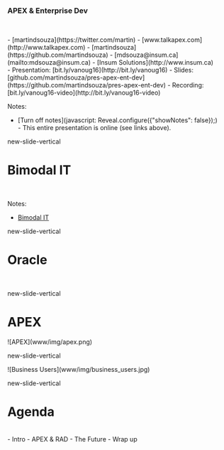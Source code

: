 ### APEX & Enterprise Dev

</br>
<p class="no-bullet"></p>
- <i class="fa fa-twitter"></i> [martindsouza](https://twitter.com/martin)
- <i class="fa fa-rss"></i> [www.talkapex.com](http://www.talkapex.com)
- <i class="fa fa-github"></i> [martindsouza](https://github.com/martindsouza)
- <i class="fa fa-envelope-o"></i> [mdsouza@insum.ca](mailto:mdsouza@insum.ca)
- <i class="fa fa-building-o"></i> [Insum Solutions](http://www.insum.ca)

</br>
- Presentation: [bit.ly/vanoug16](http://bit.ly/vanoug16)
- Slides: [github.com/martindsouza/pres-apex-ent-dev](https://github.com/martindsouza/pres-apex-ent-dev)
- Recording: [bit.ly/vanoug16-video](http://bit.ly/vanoug16-video)

Notes:
- [Turn off notes](javascript: Reveal.configure({"showNotes": false}&#41;;)
</br>- This entire presentation is online (see links above).



new-slide-vertical


# Bimodal IT

</br>

<p class="fragment current-visible" data-fragment-index="1">
  <i class="fa fa-play fa-4x  icon-padded"></i> <i class="fa fa-arrows-h fa-4x icon-padded"></i> <i class="fa fa-fast-forward fa-4x icon-padded"></i>
</p>
<p class="fragment" data-fragment-index="2">
  <i class="fa fa-institution fa-4x icon-padded"></i> <i class="fa fa-arrows-h fa-4x icon-padded"></i> <i class="fa fa-google fa-4x icon-padded"></i>
</p>

Notes:
- [Bimodal IT](http://www.cio.com/article/2875803/cio-role/what-gartner-s-bimodal-it-model-means-to-enterprise-cios.html)



new-slide-vertical

# Oracle

</br>
<p class="fragment" data-fragment-index="1">
  <i class="fa fa-clock-o fa-3x icon-padded"></i> <i class="fa fa-plus fa-3x icon-padded"></i> <i class="fa fa-money fa-3x icon-padded"></i>
</p>


new-slide-vertical
# APEX

<span class="logo-apex">
![APEX](www/img/apex.png)
</span>

new-slide-vertical
<!-- .slide: data-background="#000" -->

<span class="img-business">
![Business Users](www/img/business_users.jpg)
</span>



new-slide-vertical
# Agenda

</br>
- Intro
- APEX & RAD
- The Future
- Wrap up
